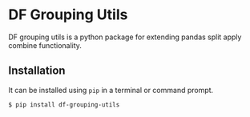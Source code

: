# DF Grouping Utils

DF grouping utils is a python package for extending pandas split apply combine functionality. 

## Installation

It can be installed using `pip` in a terminal or command prompt. 
```
$ pip install df-grouping-utils
```


